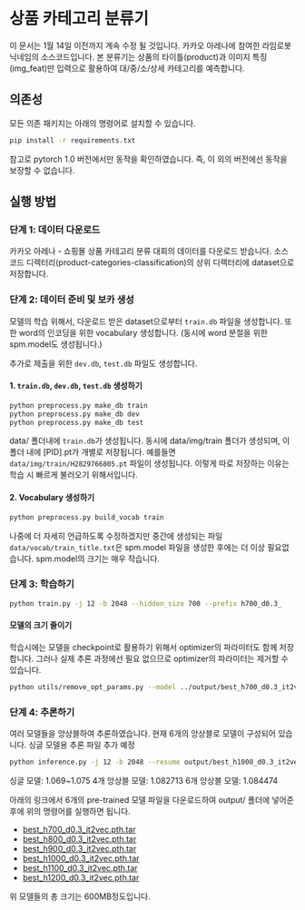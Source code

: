 # 상품 카테고리 분류기

이 문서는 1월 14일 이전까지 계속 수정 될 것입니다.
카카오 아레나에 참여한 라임로봇 닉네임의 소스코드입니다. 
본 분류기는 상품의 타이틀(product)과 이미지 특징(img_feat)만 입력으로 활용하여 대/중/소/상세 카테고리를 예측합니다. 


## 의존성
모든 의존 패키지는 아래의 명령어로 설치할 수 있습니다.
```bash
pip install -r requirements.txt
```
참고로 pytorch 1.0 버전에서만 동작을 확인하였습니다. 즉, 이 외의 버전에선 동작을 보장할 수 없습니다.


## 실행 방법

### 단계 1: 데이터 다운로드
카카오 아레나 - 쇼핑몰 상품 카테고리 분류 대회의 데이터를 다운로드 받습니다.
소스코드 디렉터리(product-categories-classification)의 상위 디렉터리에 dataset으로 저장합니다.

### 단계 2: 데이터 준비 및 보카 생성
모델의 학습 위해서, 다운로드 받은 dataset으로부터  `train.db` 파일을 생성합니다.
또한 word의 인코딩을 위한 vocabulary 생성합니다. (동시에 word 분절을 위한 spm.model도 생성됩니다.)

추가로 제출을 위한 `dev.db`, `test.db` 파일도 생성합니다.

#### 1. `train.db`, `dev.db`, `test.db` 생성하기
```bash
python preprocess.py make_db train
python preprocess.py make_db dev
python preprocess.py make_db test
```
data/ 폴더내에 `train.db`가 생성됩니다.  동시에 data/img/train 폴더가 생성되며, 이 폴더 내에 [PID].pt가 개별로 저장됩니다. 예를들면 `data/img/train/H2829766805.pt` 파일이 생성됩니다. 이렇게 따로 저장하는 이유는 학습 시 빠르게 불러오기 위해서입니다. 

#### 2. Vocabulary 생성하기
```bash
python preprocess.py build_vocab train
```
나중에 더 자세히 언급하도록 수정하겠지만 중간에 생성되는 파일 `data/vocab/train_title.txt`은 spm.model 파일을 생성한 후에는 더 이상 필요없습니다. spm.model의 크기는 매우 작습니다.

### 단계 3: 학습하기
```bash
python train.py -j 12 -b 2048 --hidden_size 700 --prefix h700_d0.3_ 
```

#### 모델의 크기 줄이기
학습시에는 모델을 checkpoint로 활용하기 위해서 optimizer의 파라미터도 함께 저장합니다. 그러나 실제 추론 과정에선 필요 없으므로 optimizer의 파라미터는 제거할 수 있습니다. 
```bash
python utils/remove_opt_params.py --model ../output/best_h700_d0.3_it2vec.pth.tar
```

### 단계 4: 추론하기
여러 모델들을 앙상블하여 추론하였습니다. 현재 6개의 앙상블로 모델이 구성되어 있습니다.
싱글 모델용 추론 파일 추가 예정
```bash
python inference.py -j 12 -b 2048 --resume output/best_h1000_d0.3_it2vec.pth.tar --div dev
```
싱글 모델: 1.069~1.075
4개 앙상블 모델: 1.082713
6개 앙상블 모델: 1.084474

아래의 링크에서 6개의 pre-trained 모델 파일을 다운로드하여 output/ 폴더에 넣어준 후에 위의 명령어를 실행하면 됩니다.

* [best_h700_d0.3_it2vec.pth.tar](https://www.dropbox.com/s/aa1vk61c0pphlj9/best_h700_d0.3_it2vec.pth.tar?dl=0)
* [best_h800_d0.3_it2vec.pth.tar](https://www.dropbox.com/s/f76otyd2nfnhlwp/best_h800_d0.3_it2vec.pth.tar?dl=0)
* [best_h900_d0.3_it2vec.pth.tar](https://www.dropbox.com/s/785ktor5dwzoxjt/best_h900_d0.3_it2vec.pth.tar?dl=0)
* [best_h1000_d0.3_it2vec.pth.tar](https://www.dropbox.com/s/s5whaim2lo4zljd/best_h1000_d0.3_it2vec.pth.tar?dl=0)
* [best_h1100_d0.3_it2vec.pth.tar](https://www.dropbox.com/s/pdz7r20kjy0syyp/best_h1100_d0.3_it2vec.pth.tar?dl=0)
* [best_h1200_d0.3_it2vec.pth.tar](https://www.dropbox.com/s/eoch17ody1bhod4/best_h1200_d0.3_it2vec.pth.tar?dl=0)

위 모델들의 총 크기는 600MB정도입니다.
